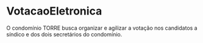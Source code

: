 # VotacaoEletronica
 O condomínio TORRE busca organizar e agilizar a votação nos candidatos a síndico e dos dois secretários do condomínio.
